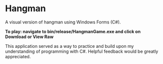 # Hangman
A visual version of hangman using Windows Forms (C#).

**To play: navigate to bin/release/HangmanGame.exe and click on Download or View Raw**

This application served as a way to practice and build upon my understanding of programming with C#.
Helpful feedback would be greatly appreciated.
